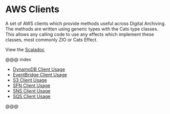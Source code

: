 # AWS Clients

A set of AWS clients which provide methods useful across Digital Archiving.
The methods are written using generic types with the Cats type classes. 
This allows any calling code to use any effects which implement these classes, most commonly ZIO or Cats Effect.

View the [Scaladoc](api/uk/gov/nationalarchives/index.html) 

@@@ index

* [DynamoDB Client Usage](dynamodb/usage/index.md)
* [EventBridge Client Usage](eventbridge/usage/index.md)
* [S3 Client Usage](s3/usage/index.md)
* [SFN Client Usage](sfn/usage/index.md)
* [SNS Client Usage](sns/usage/index.md)
* [SQS Client Usage](sqs/usage/index.md)

@@@
